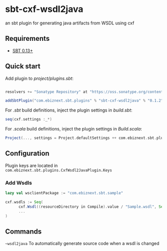 sbt-cxf-wsdl2java
=================

an sbt plugin for generating java artifacts from WSDL using cxf

## Requirements

* [SBT 0.13+](http://www.scala-sbt.org/)


## Quick start

Add plugin to *project/plugins.sbt*:

```scala

resolvers += "Sonatype Repository" at "https://oss.sonatype.org/content/groups/public"

addSbtPlugin("com.ebiznext.sbt.plugins" % "sbt-cxf-wsdl2java" % "0.1.2")
```

For *.sbt* build definitions, inject the plugin settings in *build.sbt*:

```scala
seq(cxf.settings :_*)
```

For *.scala* build definitions, inject the plugin settings in *Build.scala*:

```scala
Project(..., settings = Project.defaultSettings ++ com.ebiznext.sbt.plugins.CxfWsdl2JavaPlugin.cxf.settings)
```

## Configuration

Plugin keys are located in `com.ebiznext.sbt.plugins.CxfWsdl2JavaPlugin.Keys`

### Add Wsdls

```scala
lazy val wsclientPackage := "com.ebiznext.sbt.sample"

cxf.wsdls := Seq(
      cxf.Wsdl((resourceDirectory in Compile).value / "Sample.wsdl", Seq("-p",  wsclientPackage), "unique wsdl id"),
      ...
)
```

## Commands

```~wsdl2java``` To automatically generate source code when a wsdl is changed
